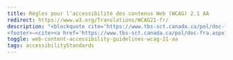 ```yaml
---
title: Règles pour l’accessibilité des contenus Web (WCAG) 2.1 AA
redirect: https://www.w3.org/Translations/WCAG21-fr/
description: "<blockquote cite='https://www.tbs-sct.canada.ca/pol/doc-fra.aspx?id=32620'>Conformément à la Norme européenne harmonisée, EN 301 549 (2018), les ministères, les organismes et les organisations sont fortement encouragés à appliquer la plus récente version des Règles d’accessibilité pour les contenus Web (WCAG), soit la version 2.1, niveau AA (2018).</blockquote>
<footer>—<cite><a href='https://www.tbs-sct.canada.ca/pol/doc-fra.aspx?id=32620'>Ligne directrice sur l’utilisabilité de la technologie de l’information (TI) par tous</a></cite></footer>"
toggle: web-content-accessibility-guidelines-wcag-21-aa
tags: accessibilityStandards
---
```


